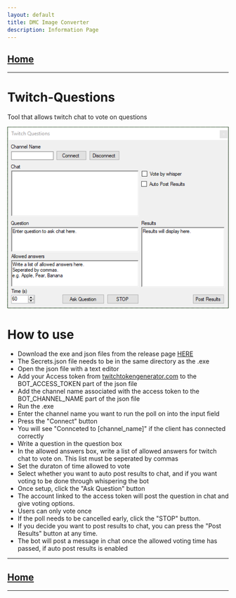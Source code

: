 ```yaml
---
layout: default
title: DMC Image Converter
description: Information Page
---
```

## [Home](./)
---
# Twitch-Questions
Tool that allows twitch chat to vote on questions

![Screenshot](https://github.com/Ryason/Twitch-Questions/blob/master/ProgramImage.PNG?raw=true)

# How to use
- Download the exe and json files from the release page [HERE](https://github.com/Ryason/Twitch-Questions/releases/tag/v0.03)
- The Secrets.json file needs to be in the same directory as the .exe
- Open the json file with a text editor
- Add your Access token from [twitchtokengenerator.com](https://twitchtokengenerator.com) to the BOT_ACCESS_TOKEN part of the json file
- Add the channel name associated with the access token to the BOT_CHANNEL_NAME part of the json file
- Run the .exe
- Enter the channel name you want to run the poll on into the input field
- Press the "Connect" button
- You will see "Connceted to [channel_name]" if the client has connected correctly 
- Write a question in the question box
- In the allowed answers box, write a list of allowed answers for twitch chat to vote on. This list must be seperated by commas
- Set the duraton of time allowed to vote
- Select whether you want to auto post results to chat, and if you want voting to be done through whispering the bot
- Once setup, click the "Ask Question" button
- The account linked to the access token will post the question in chat and give voting options.
- Users can only vote once
- If the poll needs to be cancelled early, click the "STOP" button.
- If you decide you want to post results to chat, you can press the "Post Results" button at any time.
- The bot will post a message in chat once the allowed voting time has passed, if auto post results is enabled



---
## [Home](./)
---
